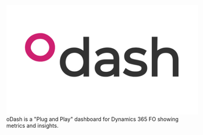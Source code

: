 ![odash-logo](https://github.com/anderson-joyle/odash/blob/master/o-logo-2000.png)
oDash is a "Plug and Play" dashboard for Dynamics 365 FO showing metrics and insights. 
